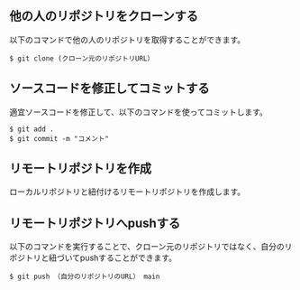 ## 他の人のリポジトリをクローンする
以下のコマンドで他の人のリポジトリを取得することができます。
```
$ git clone (クローン元のリポジトリURL）
```

## ソースコードを修正してコミットする
適宜ソースコードを修正して、以下のコマンドを使ってコミットします。
```
$ git add .
$ git commit -m "コメント"
```

## リモートリポジトリを作成
ローカルリポジトリと紐付けるリモートリポジトリを作成します。

## リモートリポジトリへpushする
以下のコマンドを実行することで、クローン元のリポジトリではなく、自分のリポジトリと紐づいてpushすることができます。
```
$ git push （自分のリポジトリのURL） main
```

